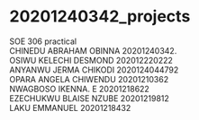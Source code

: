 # 20201240342_projects
SOE 306 practical   
CHINEDU ABRAHAM OBINNA 20201240342.           
OSIWU KELECHI DESMOND 202012220222        
ANYANWU JERMA CHIKODI 2020124044792       
OPARA ANGELA CHIWENDU 20201210362         
NWAGBOSO IKENNA. E 20201218622       
EZECHUKWU BLAISE NZUBE 20201219812        
LAKU EMMANUEL  20201218432         


